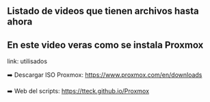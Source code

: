 ## Listado de videos que tienen archivos hasta ahora
## En este video veras como se instala Proxmox

link: utilisados


➡️ Descargar ISO Proxmox: https://www.proxmox.com/en/downloads

➡️ Web del scripts: https://tteck.github.io/Proxmox
